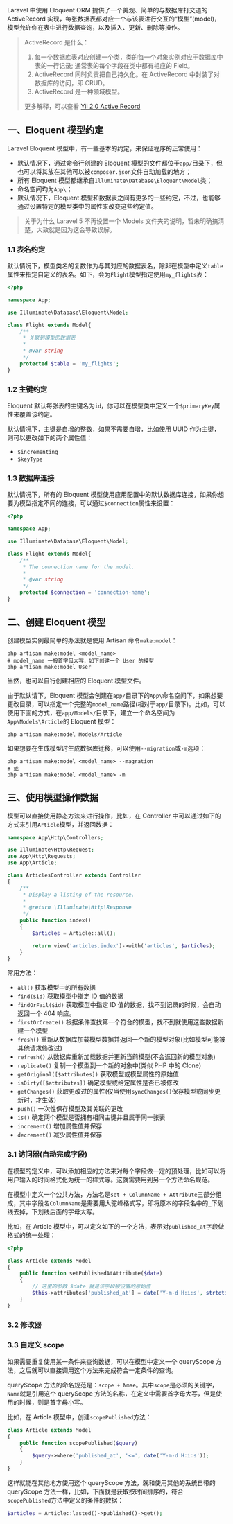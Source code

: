 Laravel 中使用 Eloquent ORM 提供了一个美观、简单的与数据库打交道的 ActiveRecord 实现，每张数据表都对应一个与该表进行交互的“模型”(model)，模型允许你在表中进行数据查询，以及插入、更新、删除等操作。

> ActiveRecord 是什么：
> 1. 每一个数据库表对应创建一个类，类的每一个对象实例对应于数据库中表的一行记录; 通常表的每个字段在类中都有相应的 Field。
> 2. ActiveRecord 同时负责把自己持久化。在 ActiveRecord 中封装了对数据库的访问，即 CRUD。
> 3. ActiveRecord 是一种领域模型。
> 
> 更多解释，可以查看 [Yii 2.0 Active Record](http://www.yiichina.com/doc/guide/2.0/db-active-record)


## 一、Eloquent 模型约定

Laravel Eloquent 模型中，有一些基本的约定，来保证程序的正常使用：

- 默认情况下，通过命令行创建的 Eloquent 模型的文件都位于`app/`目录下，但也可以将其放在其他可以被`composer.json`文件自动加载的地方；
- 所有 Eloquent 模型都继承自`Illuminate\Database\Eloquent\Model`类；
- 命名空间均为`App\`；
- 默认情况下，Eloquent 模型和数据表之间有更多的一些约定，不过，也能够通过设置特定的模型类中的属性来改变这些约定值。

> 关于为什么 Laravel 5 不再设置一个 Models 文件夹的说明，暂未明确搞清楚，大致就是因为这会导致误解。

### 1.1 表名约定

默认情况下，模型类名的复数作为与其对应的数据表名，除非在模型中定义`table`属性来指定自定义的表名。如下，会为`Flight`模型指定使用`my_flights`表：

```php
<?php

namespace App;

use Illuminate\Database\Eloquent\Model;

class Flight extends Model{
    /**
     * 关联到模型的数据表
     *
     * @var string
     */
    protected $table = 'my_flights';
}
```

### 1.2 主键约定

Eloquent 默认每张表的主键名为`id`，你可以在模型类中定义一个`$primaryKey`属性来覆盖该约定。

默认情况下，主键是自增的整数，如果不需要自增，比如使用 UUID 作为主键，则可以更改如下的两个属性值：

* `$incrementing`
* `$keyType`

### 1.3 数据库连接
 
默认情况下，所有的 Eloquent 模型使用应用配置中的默认数据库连接，如果你想要为模型指定不同的连接，可以通过`$connection`属性来设置：

```php
<?php

namespace App;

use Illuminate\Database\Eloquent\Model;

class Flight extends Model{
    /**
     * The connection name for the model.
     *
     * @var string
     */
    protected $connection = 'connection-name';
}
```


## 二、创建 Eloquent 模型

创建模型实例最简单的办法就是使用 Artisan 命令`make:model`：

```shell
php artisan make:model <model_name>
# model_name 一般首字母大写，如下创建一个 User 的模型
php artisan make:model User
```

当然，也可以自行创建相应的 Eloquent 模型文件。

由于默认请下，Eloquent 模型会创建在`app/`目录下的`App\`命名空间下，如果想要更改目录，可以指定一个完整的`model_name`路径(相对于`app/`目录下)。比如，可以使用下面的方式，在`app/Models/`目录下，建立一个命名空间为`App\Models\Article`的 Eloquent 模型：

```shell
php artisan make:model Models/Article
```

如果想要在生成模型时生成数据库迁移，可以使用`--migration`或`-m`选项：

```shell
php artisan make:model <model_name> --magration
# 或
php artisan make:model <model_name> -m
```

## 三、使用模型操作数据

模型可以直接使用静态方法来进行操作，比如，在 Controller 中可以通过如下的方式来引用`Article`模型，并返回数据：

```php
namespace App\Http\Controllers;

use Illuminate\Http\Request;
use App\Http\Requests;
use App\Article;

class ArticlesController extends Controller
{
    /**
     * Display a listing of the resource.
     *
     * @return \Illuminate\Http\Response
     */
    public function index()
    {
        $articles = Article::all();

        return view('articles.index')->with('articles', $articles);
    }
}
```

常用方法：

* `all()` 获取模型中的所有数据
* `find($id)` 获取模型中指定 ID 值的数据
* `findOrFail($id)` 获取模型中指定 ID 值的数据，找不到记录的时候，会自动返回一个 404 响应。
* `firstOrCreate()` 根据条件查找第一个符合的模型，找不到就使用这些数据新建一个模型
* `fresh()` 重新从数据库加载模型数据并返回一个新的模型对象(比如模型可能被其他请求修改过)
* `refresh()` 从数据库重新加载数据并更新当前模型(不会返回新的模型对象)
* `replicate()` 复制一个模型到一个新的对象中(类似 PHP 中的 Clone)
* `getOriginal([$attributes])` 获取模型或模型属性的原始值
* `isDirty([$attributes])` 确定模型或给定属性是否已被修改
* `getChanges()` 获取更改过的属性(仅当使用`syncChanges()`保存模型或同步更新时，才生效)
* `push()` 一次性保存模型及其关联的更改
* `is()` 确定两个模型是否拥有相同主键并且属于同一张表
* `increment()` 增加属性值并保存
* `decrement()` 减少属性值并保存

### 3.1 访问器(自动完成字段)

在模型的定义中，可以添加相应的方法来对每个字段做一定的预处理，比如可以将用户输入的时间格式化为统一的样式等。这就需要用到另一个方法命名规范。

在模型中定义一个公共方法，方法名是`set + ColumnName + Attribute`三部分组成，其中字段名`ColumnName`是需要用大驼峰格式写，即将原本的字段名中的`_`下划线去掉，下划线后面的字母大写。

比如，在 Article 模型中，可以定义如下的一个方法，表示对`published_at`字段做格式的统一处理：

```php
<?php

class Article extends Model
{
    public function setPublishedAtAttribute($date)
    {
        // 这里的参数 $date 就是该字段被设置的原始值
        $this->attributes['published_at'] = date('Y-m-d H:i:s', strtotime($date));
    }
}
```

### 3.2 修改器

### 3.3 自定义 scope

如果需要重复使用某一条件来查询数据，可以在模型中定义一个 queryScope 方法，之后就可以直接调用这个方法来完成符合一定条件的查询。

queryScope 方法的命名规范是：`scope + Nmae`。其中`scope`是必须的关键字，`Name`就是引用这个 queryScope 方法的名称，在定义中需要首字母大写，但是使用的时候，则是首字母小写。

比如，在 Article 模型中，创建`scopePublished`方法：

```php
class Article extends Model
{
    public function scopePublished($query)
    {
        $query->where('published_at', '<=', date('Y-m-d H:i:s'));
    }
}
```

这样就能在其他地方使用这个 queryScope 方法，就和使用其他的系统自带的 queryScope 方法一样，比如，下面就是获取按时间排序的，符合`scopePublished`方法中定义的条件的数据：

```php
$articles = Article::lasted()->published()->get();
```


